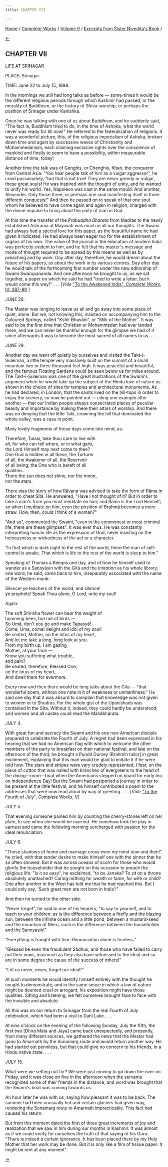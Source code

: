 ```yaml
---
title: CHAPTER VII

---
```

<div>

[Home](../../../index.htm) / [Complete-Works](../../complete_works.htm)
/ [Volume 9](../volume_9_contents.htm) / [Excerpts from Sister
Nivedita's Book](excerpts_from_sister_niveditas_book_contents.htm) /

[←](chapter_vi.htm)

## CHAPTER VII

LIFE AT SRINAGAR

PLACE: Srinagar.

TIME: June 22 to July 15, 1898.

In the mornings we still had long talks as before — some-times it would
be the different religious periods through which Kashmir had passed, or
the morality of Buddhism, or the history of Shiva-worship, or perhaps
the position of Srinagar under Kanishka.

Once he was talking with one of us about Buddhism, and he suddenly said,
"The fact is, Buddhism tried to do, in the time of Ashoka, what the
world never was ready for till now!" He referred to the federalization
of religions. It was a wonderful picture, this, of the religious
imperialism of Ashoka, broken down time and again by successive waves of
Christianity and Mohammedanism, each claiming exclusive rights over the
conscience of mankind and finally to seem to have a possibility, within
measurable distance of time, today!

Another time the talk was of Genghis, or Chenghis, Khan, the conqueror
from Central Asia. "You hear people talk of him as a vulgar aggressor",
he cried passionately, "but that is not true! They are never greedy or
vulgar, these great souls! He was inspired with the thought of unity,
and he wanted to unify his world. Yes, Napoleon was cast in the same
mould. And another, Alexander. Only those three, or perhaps one soul
manifesting itself in three different conquests!" And then he passed on
to speak of that one soul whom he believed to have come again and again
in religion, charged with the divine impulse to bring about the unity of
man in God.

At this time the transfer of the *Prabuddha Bharata* from Madras to the
newly established Ashrama at Mayavati was much in all our thoughts. The
Swami had always had a special love for this paper, as the beautiful
name he had given it indicated. He had always been eager too for the
establishment of organs of his own. The value of the journal in the
education of modern India was perfectly evident to him, and he felt that
his master's message and mode of thought required to be spread by this
means as well as by preaching and by work. Day after day, therefore, he
would dream about the future of his papers, as about the work in its
various centres. Day after day he would talk of the forthcoming first
number under the new editorship of Swami Swarupananda. And one afternoon
he brought to us, as we sat together, a paper on which he said he had
"tried to write a letter, but it would come this way!" . . . \[*Vide*
["To the Awakened India", *Complete Works*, IV:
387-89](../../volume_4/writings_poems/to_the_awakened_india.htm) \]

JUNE 26.

The Master was longing to leave us all and go away into some place of
quiet, alone. But we, not knowing this, insisted on accompanying him to
the Coloured Springs, called "Kshir Bhavâni", or "Milk of the Mother".
It was said to be the first time that Christian or Mohammedan had ever
landed there, and we can never be thankful enough for the glimpse we had
of it since afterwards it was to become the most sacred of all names to
us. . . .

JUNE 29.

Another day we went off quietly by ourselves and visited the
Takt-i-Suleiman, a little temple very massively built on the summit of a
small mountain two or three thousand feet high. It was peaceful and
beautiful, and the famous Floating Gardens could be seen below us for
miles around. The Takt-i-Suleiman was one of the great illustrations of
the Swami's argument when he would take up the subject of the Hindu love
of nature as shown in the choice of sites for temples and architectural
monuments. As he had declared, in London, that the saints lived on the
hill-tops in order to enjoy the scenery, so now he pointed out — citing
one example after another — that our Indian people always consecrated
places of peculiar beauty and importance by making there their altars of
worship. And there was no denying that the little Takt, crowning the
hill that dominated the whole valley, was a case in point.

Many lovely fragments of those days come into mind, as:

Therefore, Tulasi, take thou care to live with  
all, for who can tell where, or in what garb,  
the Lord Himself may next come to thee?  
One God is hidden in all these, the Torturer  
of all, the Awakener of all, the Reservoir  
of all being, the One who is bereft of all  
qualities.  
There the sun does not shine, nor the moon,  
nor the stars.

There was the story of how Râvana was advised to take the form of Râma
in order to cheat Sitâ. He answered, "Have I not thought of it? But in
order to take a man's form you must meditate on him; and Rama is the
Lord Himself; so when I meditate on him, even the position of Brahmâ
becomes a mere straw. How, then, could I think of a woman?"

"And so", commented the Swami, "even in the commonest or most criminal
life, there are these glimpses". It was ever thus. He was constantly
interpreting human life as the expression of God, never insisting on the
heinousness or wickedness of the act or a character.

"In that which is dark night to the rest of the world, there the man of
self-control is awake. That which is life to the rest of the world is
sleep to him."

Speaking of Thomas à Kempis one day, and of how he himself used to
wander as a Sannyâsin with the Gitâ and the *Imitation* as his whole
library, one word, he said, came back to him, inseparably associated
with the name of the Western monk:

Silence! ye teachers of the world, and silence!  
ye prophets! Speak Thou alone, O Lord, unto my soul!

Again:

The soft Shirisha flower can bear the weight of  
humming bees, but not of birds —  
So Umâ, don't you go and make Tapasyâ!  
Come, Uma, come! delight and idol of my soul!  
Be seated, Mother, on the lotus of my heart,  
And let me take a long, long look at you.  
From my birth up, I am gazing,  
Mother, at your face —  
Know you suffering what trouble,  
and pain?  
Be seated, therefore, Blessed One,  
on the lotus of my heart,  
And dwell there for evermore.

Every now and then there would be long talks about the Gita — "that
wonderful poem, without one note in it of weakness or unmanliness." He
said one day that it was absurd to complain that knowledge was not given
to women or to Shudras. For the whole gist of the Upanishads was
contained in the Gita. Without it, indeed, they could hardly be
understood; and women and all castes could read the Mahâbhârata.

JULY 4.

With great fun and secrecy the Swami and his one non-American disciple
prepared to celebrate the Fourth of July. A regret had been expressed in
his hearing that we had no American flag with which to welcome the other
members of the party to breakfast on their national festival; and late
on the afternoon of the third, he brought a Pundit Durzey \[Brahmin
tailor\] in great excitement, explaining that this man would be glad to
imitate it if he were told how. The stars and stripes were very crudely
represented, I fear, on the piece of cotton that was nailed with
branches of evergreens to the head of the dining—room—boat when the
Americans stepped on board for early tea on Independence Day! But the
Swami had postponed a journey in order to be present at the little
festival, and he himself contributed a poem to the addresses that were
now read aloud by way of greeting. . . . \[*Vide* ["To the Fourth of
July"](../../volume_5/writings_prose_and_poems/to_the_fourth_of_july.htm),
*Complete Works*, V\]

JULY 5.

That evening someone pained him by counting the cherry-stones left on
her plate, to see when she would be married. He somehow took the play in
earnest and came the following morning surcharged with passion for the
ideal renunciation.

JULY 6.

"These shadows of home and marriage cross even *my* mind now and then!"
he cried, with that tender desire to make himself one with the sinner
that he so often showed. But it was across oceans of scorn for those who
would glorify the householder that he sought on this occasion to preach
the religious life. "Is it so easy", he exclaimed, "to be Janaka? To sit
on a throne absolutely unattached? Caring nothing for wealth or fame,
for wife or child? One after another in the West has told me that he had
reached this. But I could only say, 'Such great men are not born in
India'!"

And then he turned to the other side.

"Never forget", he said to one of his hearers, "to say to yourself, and
to teach to your children: as is the difference between a firefly and
the blazing sun, between the infinite ocean and a little pond, between a
mustard-seed and the mountain of Meru, such is the difference between
the householder and the Sannyasin!"

"Everything is fraught with fear: Renunciation alone is fearless."

"Blessed be even the fraudulent Sâdhus, and those who have failed to
carry out their vows, inasmuch as they also have witnessed to the ideal
and so are in some degree the cause of the success of others!"

"Let us never, never, forget our ideal!"

At such moments he would identify himself entirely with the thought he
sought to demonstrate, and in the same sense in which a law of nature
might be deemed cruel or arrogant, his exposition might have those
qualities. Sitting and listening, we felt ourselves brought face to face
with the invisible and absolute.

All this was on our return to Srinagar from the real Fourth of July
celebration, which had been a visit to Dahl Lake. . . .

At nine o'clock on the evening of the following Sunday, July the 10th,
the first two \[Dhira Mata and Jaya\] came back unexpectedly, and
presently, from many different sources, we gathered the news that the
Master had gone to Amarnath by the Sonamarg route and would return
another way. He had started out penniless, but that could give no
concern to his friends, in a Hindu native state. . . .

JULY 15.

What were we setting out for? We were just moving to go down the river
on Friday, and it was close on five in the afternoon when the servants
recognized some of their friends in the distance, and word was brought
that the Swami's boat was coming towards us.

An hour later he was with us, saying how pleasant it was to be back. The
summer had been unusually hot and certain glaciers had given way,
rendering the Sonamarg route to Amarnath impracticable. This fact had
caused his return.

But from this moment dated the first of three great increments of joy
and realization that we saw in him during our months in Kashmir. It was
almost as if we could verify for ourselves the truth of that saying of
his Guru: "There is indeed a certain ignorance. It has been placed there
by my Holy Mother that her work may be done. But it is only like a film
of tissue paper. It might be rent at any moment".

[→](chapter_viii.htm)

</div>
